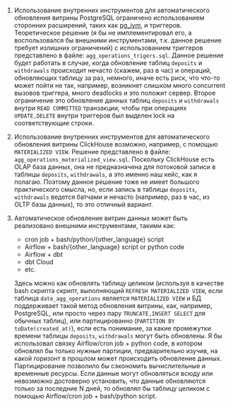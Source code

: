 1. Использование внутренних инструментов для автоматического обновления витрины PostgreSQL ограничено использованием сторонних расширений,
таких как [pg_ivm](https://pganalyze.com/blog/5mins-postgres-15-beta1-incremental-materialized-views-pg-ivm), и триггеров.
Теоретическое решение (я бы не имплементировал его, а воспользовался бы внешними инструментами, т.к. данное решение требует излишних ограничений)
с использованием триггеров представлено в файле: `agg_operations_trigers.sql`.
Данное решение будет работать в случае, когда обновление таблиц `deposits` и `withdrawals` происходит нечасто (скажем, раз в час)
и операций, обновляющих таблицу за раз, немного, иначе есть риск, что что-то может пойти не так, например, возникнет слишком много concurrent вызовов триггера, много deadlocks и это положит сервер.
Второе ограничение это обновление данных таблиц `deposits` и `withdrawals` внутри `READ COMMITTED` транзакции, чтобы при операциях
`UPDATE,DELETE` внутри триггеров был выделен lock на соответствующие строки.
2. Использование внутренних инструментов для автоматического обновления витрины ClickHouse возможно, например, с помощью
`MATERIALIZED VIEW`. Решение представлено в файле: `agg_operations_materialized_view.sql`. Поскольку ClickHouse есть OLAP база данных,
она не предназначена для потоковой записи в таблицы `deposits`, `withdrawals`, а это именно наш кейс, как я полагаю. Поэтому данное
решение тоже не имеет большого практического смысла, но, если запись в таблицы `deposits`, `withdrawals` ведется батчами и
нечасто (например, раз в час, из OLTP базы данных), то это отличный вариант.
3. Автоматическое обновление витрин данных может быть реализовано внешними инструментами, такими как:
   - cron job + bash/python/{other_language} script
   - Airflow + bash/{other_language} script or python code
   - Airflow + dbt
   - dbt Cloud
   - etc.

    Здесь можно как обновлять таблицу целиком (используя в качестве bash скрипта скрипт, выполняющий
`REFRESH MATERIALIZED VIEW`, если таблица `date_agg_operations` является `MATERIALIZED VIEW` и БД поддерживает
такой метод обновления витрины, как, например, PostgreSQL, или просто через пару `TRUNCATE,INSERT SELECT` для обычных таблиц),
или партицированно (`PARTITION BY toDate(created_at)`), если есть понимание, за какие промежутки времени таблицы `deposits`, `withdrawals` могут быть обновлены.
Я бы использовал связку Airflow/cron job + python code, в котором обновлял бы только нужные партиции, предварительно изучив,
на какой горизонт в прошлом может происходить обновление данных. Партицирование позволило бы сэкономить вычислительные и временные ресурсы.
Если данные могут обновляться всюду или невозможно достоверно установить, что данные обновляются только за последние N дней,
то обновлял бы таблицу целиком с помощью Airflow/cron job + bash/python script.


